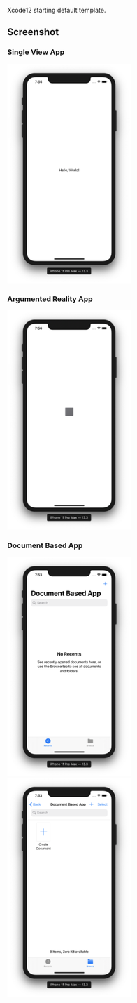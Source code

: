  Xcode12 starting default template.

## Screenshot
### Single View App
<img src="https://github.com/256hax/SwiftUI-Template/blob/master/Single%20View%20App/ScreenShot/ss1.png" height="500px">


### Argumented Reality App
<img src="https://github.com/256hax/SwiftUI-Template/blob/master/Argumented%20Reality%20App/ScreenShot/ss1.png" height="500px">


### Document Based App
<img src="https://github.com/256hax/SwiftUI-Template/blob/master/Document%20Based%20App/ScreenShot/ss1.png" height="500px">

<img src="https://github.com/256hax/SwiftUI-Template/blob/master/Document%20Based%20App/ScreenShot/ss2.png" height="500px">
